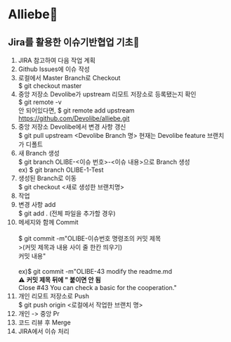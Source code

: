 # Alliebe🌿

## Jira를 활용한 이슈기반협업 기초🦖

1. JIRA 참고하여 다음 작업 계획
2. Github Issues에 이슈 작성
3. 로컬에서 Master Branch로 Checkout   <br/>$ git checkout master
4. 중앙 저장소 Devolibe가 upstream 리모트 저장소로 등록됐는지 확인   <br/>$ git remote -v   <br/>안 되어있다면, $ git remote add upstream https://github.com/Devolibe/alliebe.git
5. 중앙 저장소 Devolibe에서 변경 사항 갱신   <br/>$ git pull upstream <Devolibe Branch 명> 현재는 Devolibe feature 브랜치가 디폴트
6. 새 Branch 생성   <br/>$ git branch OLIBE-<이슈 번호>-<이슈 내용>으로 Branch 생성 <br/>ex) $ git branch OLIBE-1-Test
7. 생성된 Branch로 이동 <br/>$ git checkout <새로 생성한 브랜치명>
8. 작업
9. 변경 사항 add   <br/>$ git add . (전체 파일을 추가할 경우)
10. 메세지와 함께 Commit  <br/><br/>$ git commit -m"OLIBE-이슈번호 명령조의 커밋 제목   <br/>>(커밋 제목과 내용 사이 줄 한칸 띄우기)  <br/>커밋 내용"    <br/><br/>ex)$ git commit -m"OLIBE-43 modify the readme.md       <br/>⚠ **커밋 제목 뒤에 \" 붙이면 안 됨**<br/>Close #43 You can check a basic for the cooperation."<br/>
11.  개인 리모트 저장소로 Push <br/> $ git push origin <로컬에서 작업한 브랜치 명>
12.  개인 -> 중앙 Pr
13.  코드 리뷰 후 Merge
14.  JIRA에서 이슈 처리



